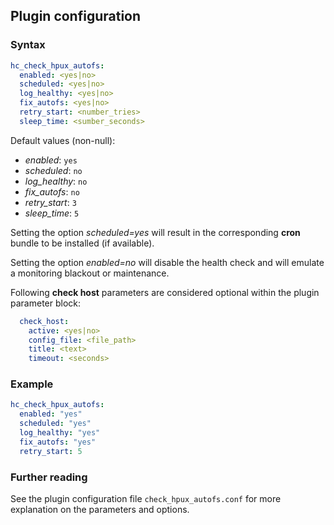 ## Plugin configuration

### Syntax

```yaml
hc_check_hpux_autofs:
  enabled: <yes|no>
  scheduled: <yes|no>
  log_healthy: <yes|no>
  fix_autofs: <yes|no>
  retry_start: <number_tries>
  sleep_time: <sumber_seconds>
```

Default values (non-null):
* *enabled*: `yes`
* *scheduled*: `no`
* *log_healthy*: `no`
* *fix_autofs*: `no`
* *retry_start*: `3`
* *sleep_time*: `5`

Setting the option *scheduled=yes* will result in the corresponding **cron** bundle to be installed (if available).

Setting the option *enabled=no* will disable the health check and will emulate a monitoring blackout or maintenance.

Following **check host** parameters are considered optional within the plugin parameter block:

```yaml
  check_host:
    active: <yes|no>
    config_file: <file_path>
    title: <text>
    timeout: <seconds>
```

### Example

```yaml
hc_check_hpux_autofs:
  enabled: "yes"
  scheduled: "yes"    
  log_healthy: "yes"
  fix_autofs: "yes"
  retry_start: 5
```

### Further reading

See the plugin configuration file `check_hpux_autofs.conf` for more explanation on the parameters and options.
